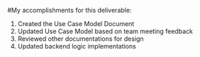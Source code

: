 #My accomplishments for this deliverable:
1. Created the Use Case Model Document
2. Updated Use Case Model based on team meeting feedback
3. Reviewed other documentations for design
4. Updated backend logic implementations